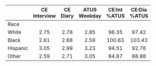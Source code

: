 
|                      | CE<br>Interview |  CE<br>Diary | ATUS<br>Weekday | CE:Int<br>%ATUS | CE:Dia<br>%ATUS |
| -------------------- | :----------: | :----------: | :----------: | :----------: | :----------: |
| Race                 |              |              |              |              |              |
| White                |         2.75 |         2.78 |         2.85 |        96.35 |        97.42 |
| Black                |         2.61 |         2.68 |         2.59 |       100.63 |       103.43 |
| Hispanic             |         3.05 |         2.99 |         3.23 |        94.51 |        92.76 |
| Other                |         2.59 |         2.71 |         3.05 |        84.87 |        88.88 |

